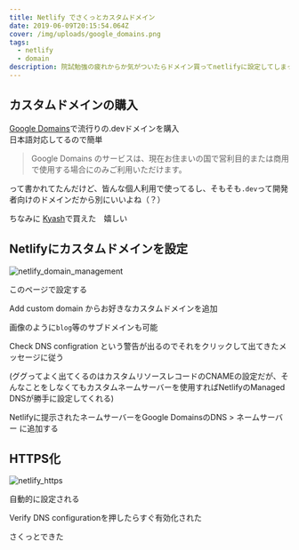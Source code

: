 ```yaml
---
title: Netlify でさくっとカスタムドメイン
date: 2019-06-09T20:15:54.064Z
cover: /img/uploads/google_domains.png
tags:
  - netlify
  - domain
description: 院試勉強の疲れからか気がついたらドメイン買ってnetlifyに設定してしまったので殴り書く
---
```

## カスタムドメインの購入

[Google Domains](https://domains.google.com)で流行りの.devドメインを購入\
日本語対応してるので簡単

> Google Domains のサービスは、現在お住まいの国で営利目的または商用で使用する場合にのみご利用いただけます。

って書かれてたんだけど、皆んな個人利用で使ってるし、そもそも`.dev`って開発者向けのドメインだから別にいいよね（？）

ちなみに [Kyash](https://kyash.co/)で買えた　嬉しい

## Netlifyにカスタムドメインを設定

![netlify_domain_management](/img/uploads/netlify_domains.png)

このページで設定する  

Add custom domain からお好きなカスタムドメインを追加

画像のように`blog`等のサブドメインも可能  


Check DNS configration という警告が出るのでそれをクリックして出てきたメッセージに従う

(ググってよく出てくるのはカスタムリソースレコードのCNAMEの設定だが、そんなことをしなくてもカスタムネームサーバーを使用すればNetlifyのManaged DNSが勝手に設定してくれる)

Netlifyに提示されたネームサーバーをGoogle DomainsのDNS > ネームサーバー に追加する  

## HTTPS化

![netlify_https](/img/uploads/netlify_https.png)

自動的に設定される  

Verify DNS configurationを押したらすぐ有効化された

さくっとできた
